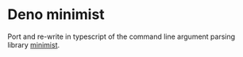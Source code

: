# Deno minimist

Port and re-write in typescript of the command line argument parsing library [minimist](https://github.com/substack/minimist).